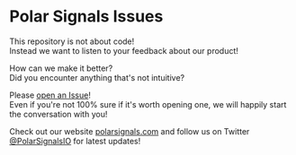 # Polar Signals Issues

This repository is not about code!  
Instead we want to listen to your feedback about our product!

How can we make it better?  
Did you encounter anything that's not intuitive?

Please [open an Issue](https://github.com/polarsignals/issues/issues/new)!  
Even if you're not 100% sure if it's worth opening one, we will happily start the conversation with you!



Check out  our website [polarsignals.com](https://www.polarsignals.com) and follow us on Twitter [@PolarSignalsIO](https://twitter.com/PolarSignalsIO) for latest updates!